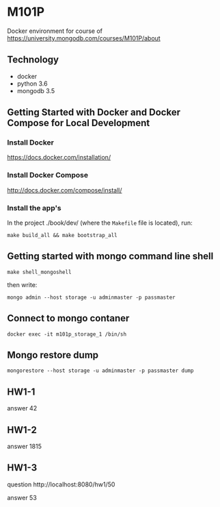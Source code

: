 M101P
========================

Docker environment for course of https://university.mongodb.com/courses/M101P/about

Technology
----------------
- docker
- python 3.6
- mongodb 3.5


Getting Started with Docker and Docker Compose for Local Development
--------------------------------------------------------------------

### Install Docker

https://docs.docker.com/installation/

### Install Docker Compose

http://docs.docker.com/compose/install/

### Install the app's

In the project ./book/dev/ (where the `Makefile` file is located), run:

```
make build_all && make bootstrap_all
```


Getting started with mongo command line shell
--------------------------------------------------------------------

```
make shell_mongoshell
```

then write:

```
mongo admin --host storage -u adminmaster -p passmaster
```


Connect to mongo contaner
--------------------------------------------------------------------

```
docker exec -it m101p_storage_1 /bin/sh
```

Mongo restore dump
--------------------------------------------------------------------

```
mongorestore --host storage -u adminmaster -p passmaster dump
```
HW1-1
--------------------------------------------------------------------

answer 42

HW1-2
--------------------------------------------------------------------

answer 1815

HW1-3
--------------------------------------------------------------------

question http://localhost:8080/hw1/50

answer 53
